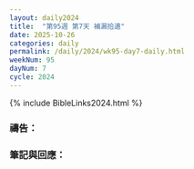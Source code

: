 ```yaml
---
layout: daily2024
title:  "第95週 第7天 補漏拾遺"
date: 2025-10-26
categories: daily
permalink: /daily/2024/wk95-day7-daily.html
weekNum: 95
dayNum: 7
cycle: 2024
---
```


{% include BibleLinks2024.html %}

### 禱告：

### 筆記與回應：
